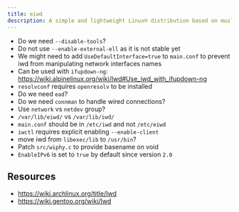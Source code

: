 ```yaml
---
title: eiwd
description: A simple and lightweight Linux® distribution based on musl libc and toybox
---
```


- Do we need `--disable-tools`?
- Do not use `--enable-external-ell` as it is not stable yet
- We might need to add `UseDefaultInterface=true` to `main.conf` to prevent iwd from manipulating network interfaces names
- Can be used with `ifupdown-ng`: https://wiki.alpinelinux.org/wiki/Iwd#Use_iwd_with_ifupdown-ng
- `resolvconf` requires `openresolv` to be installed
- Do we need `ead`?
- Do we need `connman` to handle wired connections?
- Use `network` vs `netdev` group?
- `/var/lib/eiwd/` vs `/var/lib/iwd/`
- `main.conf` should be in `/etc/iwd` and not `/etc/eiwd`
- `iwctl` requires explicit enabling `--enable-client`
- move iwd from `libexec/lib` to `/usr/bin`?
- Patch `src/wiphy.c` to provide basename on void
- `EnableIPv6` is set to `true` by default since version `2.0`

## Resources
- https://wiki.archlinux.org/title/Iwd
- https://wiki.gentoo.org/wiki/Iwd
